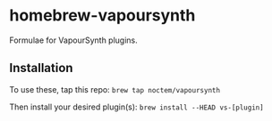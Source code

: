 # homebrew-vapoursynth

Formulae for VapourSynth plugins.

## Installation

To use these, tap this repo: `brew tap noctem/vapoursynth`

Then install your desired plugin(s): `brew install --HEAD vs-[plugin]`
